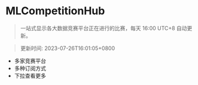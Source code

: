 # MLCompetitionHub

> 一站式显示各大数据竞赛平台正在进行的比赛，每天 16:00 UTC+8 自动更新。
  
> 更新时间: 2023-07-26T16:01:05+0800 

* 多家竞赛平台
* 多种订阅方式
* 下拉查看更多